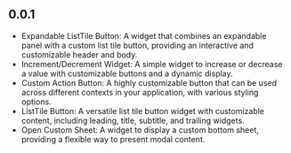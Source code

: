 ## 0.0.1

- Expandable ListTile Button: A widget that combines an expandable panel with a custom list tile button, providing an interactive and customizable header and body.
- Increment/Decrement Widget: A simple widget to increase or decrease a value with customizable buttons and a dynamic display.
- Custom Action Button: A highly customizable button that can be used across different contexts in your application, with various styling options.
- ListTile Button: A versatile list tile button widget with customizable content, including leading, title, subtitle, and trailing widgets.
- Open Custom Sheet: A widget to display a custom bottom sheet, providing a flexible way to present modal content.
